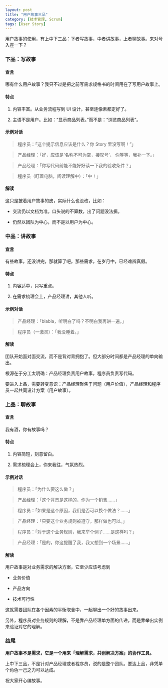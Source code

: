 ```yaml
---
layout: post
title: "用户故事三品"
category: [技术管理, Scrum]
tags: [User Story]
---
```


用户故事的使用，有上中下三品：下者写故事，中者讲故事，上者聊故事。来对号入座一下？



### 下品：写故事
#### 宣言
哪有什么用户故事？我只不过是把之前写需求规格书的时间用在了写用户故事上。

#### 特点
1. 内容丰富。从业务流程写到 UI 设计，甚至连像素都定好了。

1. 主语不是用户。比如：“显示商品列表。”而不是：“浏览商品列表”。

#### 示例对话

> 程序员：「这个提示信息应该是什么？你 Story 里没写啊！”」

> 产品经理：「好，应该是‘名称不可为空，接叹号’， 你等等，我补一下。」


> 产品经理：「你写代码前能不能好好读一下我的验收条件？」

> 程序员（盯着电脑，阅读理解中）：「中！」

#### 解读
这只是披着用户故事的皮，实际什么也没改，比如：

- 交流仍以文档为准。口头说的不算数，出了问题没法撕。

- 仍然以团队为中心，而不是以用户为中心。


### 中品：讲故事
#### 宣言
有些故事，还没讲完，那就算了吧。那些需求，在岁月中，已经难辨真假。

#### 特点
1. 内容适中，只写重点。

1. 在需求梳理会上，产品经理讲，其他人听。

#### 示例对话
> 产品经理：「blabla，听明白了吗？不明白我再讲一遍。」

> 程序员（一激灵）：「我没睡着。」

#### 解读
团队开始面对面交流，而不是背对背拥抱了。但大部分时间都是产品经理的单向输出。

根源在于分工太明确：产品经理负责用户故事，程序员负责写代码。


要进入上品，需要转变意识：产品经理聚焦于问题（用户价值），产品经理和程序员一起共同设计方案（用户故事）。


### 上品：聊故事
#### 宣言
我有酒，你有故事吗？

#### 特点
1. 内容简短，刻意留白。

1. 需求梳理会上，你来我往，气氛热烈。

#### 示例对话
> 程序员：「为什么要这么做？」

> 产品经理：「这个背景是这样的，作为一个销售……」

> 程序员：「如果是这个原因，我们是否可以换个做法？……」

> 产品经理：「只要这个业务规则被遵守，那样做也可以。」

> 程序员：「对于这个业务规则，我来举个例子……是这样吗？」

> 产品经理：「是的，你这提醒了我，我又想到一个场景……」

#### 解读
用户故事是对业务需求的解决方案，它至少应该考虑到

- 业务价值

- 产品方向

- 技术可行性

这就需要团队在各个因素的平衡取舍中，一起聊出一个好的故事出来。


另外，程序员对业务规则的理解，不是靠产品经理单方面的传递，而是靠举出实例来验证对它的理解。


### 结尾

**用户故事不是需求，它是一个用来「理解需求，共创解决方案」的协作工具。**

上中下三品，不是针对产品经理或者程序员，说的是整个团队。要达上品，非凭单个角色一己之力可以达成。

祝大家开心编故事。